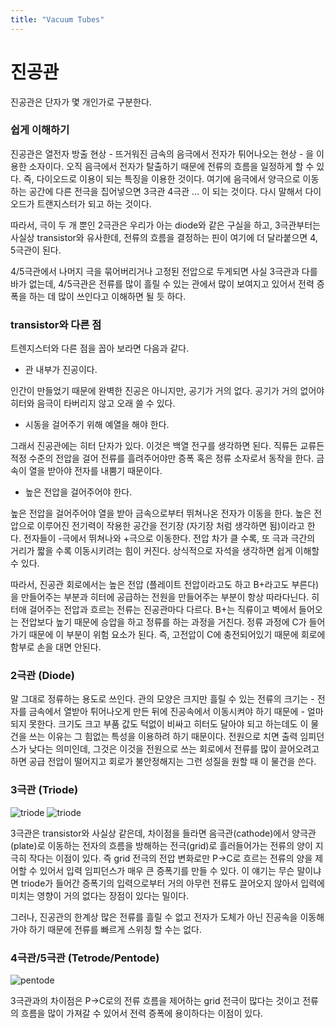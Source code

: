 ```yaml
---
title: "Vacuum Tubes"
---
```

# 진공관

진공관은 단자가 몇 개인가로 구분한다.

### 쉽게 이해하기

진공관은 열전자 방출 현상 - 뜨거워진 금속의 음극에서 전자가 튀어나오는 현상 - 을 이용한 소자이다. 오직 음극에서 전자가 탈출하기 때문에 전류의 흐름을 일정하게 할 수 있다. 즉, 다이오드로 이용이 되는 특징을 이용한 것이다. 여기에 음극에서 양극으로 이동하는 공간에 다른 전극을 집어넣으면 3극관 4극관 ... 이 되는 것이다. 다시 말해서 다이오드가 트랜지스터가 되고 하는 것이다. 

따라서, 극이 두 개 뿐인 2극관은 우리가 아는 diode와 같은 구실을 하고, 3극관부터는 사실상 transistor와 유사한데, 전류의 흐름을 결정하는 핀이 여기에 더 달라붙으면 4, 5극관이 된다. 

4/5극관에서 나머지 극을 묶어버리거나 고정된 전압으로 두게되면 사실 3극관과 다를 바가 없는데, 4/5극관은 전류를 많이 흘릴 수 있는 관에서 많이 보여지고 있어서 전력 증폭을 하는 데 많이 쓰인다고 이해하면 될 듯 하다. 

### transistor와 다른 점

트렌지스터와 다른 점을 꼽아 보라면 다음과 같다.

- 관 내부가 진공이다.

인간이 만들었기 때문에 완벽한 진공은 아니지만, 공기가 거의 없다. 공기가 거의 없어야 히터와 음극이 타버리지 않고 오래 쓸 수 있다. 

- 시동을 걸어주기 위해 예열을 해야 한다. 

그래서 진공관에는 히터 단자가 있다. 이것은 백열 전구를 생각하면 된다. 직류든 교류든 적정 수준의 전압을 걸어 전류를 흘려주어야만 증폭 혹은 정류 소자로서 동작을 한다. 금속이 열을 받아야 전자를 내뿜기 때문이다. 

- 높은 전압을 걸어주어야 한다.

높은 전압을 걸어주어야 열을 받아 금속으로부터 뛰쳐나온 전자가 이동을 한다. 높은 전압으로 이루어진 전기력이 작용한 공간을 전기장 (자기장 처럼 생각하면 됨)이라고 한다. 전자들이 -극에서 뛰쳐나와 +극으로 이동한다. 전압 차가 클 수록, 또 극과 극간의 거리가 짧을 수록 이동시키려는 힘이 커진다. 상식적으로 자석을 생각하면 쉽게 이해할 수 있다.

따라서, 진공관 회로에서는 높은 전압 (플레이트 전압이라고도 하고 B+라고도 부른다) 을 만들어주는 부분과 히터에 공급하는 전원을 만들어주는 부분이 항상 따라다닌다. 히터애 걸어주는 전압과 흐르는 전류는 진공관마다 다르다. B+는 직류이고 벽에서 들어오는 전압보다 높기 때문에 승압을 하고 정류를 하는 과정을 거친다. 정류 과정에 C가 들어가기 때문에 이 부분이 위험 요소가 된다. 즉, 고전압이 C에 충전되어있기 때문에 회로에 함부로 손을 대면 안된다.  

### 2극관 (Diode)

말 그대로 정류하는 용도로 쓰인다. 관의 모양은 크지만 흘릴 수 있는 전류의 크기는 - 전자를 금속에서 열받아 튀어나오게 만든 뒤에 진공속에서 이동시켜야 하기 때문에 - 얼마되지 못한다. 크기도 크고 부품 값도 턱없이 비싸고 히터도 달아야 되고 하는데도 이 물건을 쓰는 이유는 그 힘없는 특성을 이용하려 하기 때문이다. 전원으로 치면 출력 임피던스가 낮다는 의미인데, 그것은 이것을 전원으로 쓰는 회로에서 전류를 많이 끌어오려고 하면 공급 전압이 떨어지고 회로가 불안정해지는 그런 성질을 원할 때 이 물건을 쓴다. 

### 3극관 (Triode)

![triode](triode.png) ![triode](triode.jpg)

3극관은 transistor와 사실상 같은데, 차이점을 들라면 음극관(cathode)에서 양극관(plate)로 이동하는 전자의 흐름을 방해하는 전극(grid)로 흘러들어가는 전류의 양이 지극히 작다는 이점이 있다. 즉 grid 전극의 전압 변화로만 P->C로 흐르는 전류의 양을 제어할 수 있어서 입력 임피던스가 매우 큰 증폭기를 만들 수 있다. 이 얘기는 무슨 말이냐면 triode가 들어간 증폭기의 입력으로부터 거의 아무런 전류도 끌어오지 않아서 입력에 미치는 영향이 거의 없다는 장점이 있다는 밀이다. 

그러나, 진공관의 한계상 많은 전류를 흘릴 수 없고 전자가 도체가 아닌 진공속을 이동해가야 하기 때문에 전류를 빠르게 스위칭 할 수는 없다.

### 4극관/5극관 (Tetrode/Pentode)

![pentode](pentode.png)

3극관과의 차이점은 P->C로의 전류 흐름을 제어하는 grid 전극이 많다는 것이고 전류의 흐름을 많이 가져갈 수 있어서 전력 증폭에 용이하다는 이점이 있다. 
